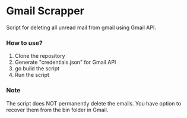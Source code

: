 # Gmail Scrapper

Script for deleting all unread mail from gmail using Gmail API.

### How to use?
1. Clone the repository
2. Generate "credentials.json" for Gmail API
3. go build the script
4. Run the script

### Note
The script does NOT permanently delete the emails. You have option to recover
them from the bin folder in Gmail.